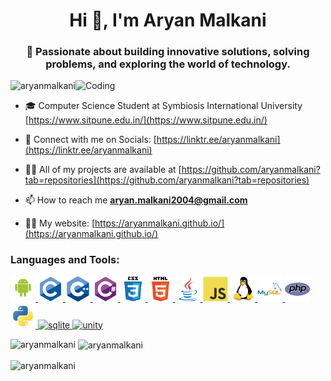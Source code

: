 

<h1 align="center">Hi 👋, I'm Aryan Malkani</h1>
<h3 align="center">🌟 Passionate about building innovative solutions, solving problems, and exploring the world of technology.</h3>

<img class="my_img" align="right" alt="Coding" width="400" src="https://media1.giphy.com/media/qgQUggAC3Pfv687qPC/giphy.gif?cid=ecf05e47kzve39m5yrbvvb6pgvecl0dauvl4r47h2er4blei&ep=v1_gifs_search&rid=giphy.gif&ct=g">
<p align="left"> <img src="https://komarev.com/ghpvc/?username=aryanmalkani&label=Profile%20views&color=0e75b6&style=flat" alt="aryanmalkani" /> </p>

- 🎓 Computer Science Student at Symbiosis International University [https://www.sitpune.edu.in/](https://www.sitpune.edu.in/)

- 🔗 Connect with me on Socials: [https://linktr.ee/aryanmalkani](https://linktr.ee/aryanmalkani)

- 👨‍💻 All of my projects are available at [https://github.com/aryanmalkani?tab=repositories](https://github.com/aryanmalkani?tab=repositories)

- 📫 How to reach me **aryan.malkani2004@gmail.com**

- 👨‍💻 My website: [https://aryanmalkani.github.io/](https://aryanmalkani.github.io/)

<p align="left">
</p>

<h3 align="left">Languages and Tools:</h3>
<p align="left"> <a href="https://developer.android.com" target="_blank" rel="noreferrer"> <img src="https://raw.githubusercontent.com/devicons/devicon/master/icons/android/android-original-wordmark.svg" alt="android" width="40" height="40"/> </a> <a href="https://www.cprogramming.com/" target="_blank" rel="noreferrer"> <img src="https://raw.githubusercontent.com/devicons/devicon/master/icons/c/c-original.svg" alt="c" width="40" height="40"/> </a> <a href="https://www.w3schools.com/cpp/" target="_blank" rel="noreferrer"> <img src="https://raw.githubusercontent.com/devicons/devicon/master/icons/cplusplus/cplusplus-original.svg" alt="cplusplus" width="40" height="40"/> </a> <a href="https://www.w3schools.com/cs/" target="_blank" rel="noreferrer"> <img src="https://raw.githubusercontent.com/devicons/devicon/master/icons/csharp/csharp-original.svg" alt="csharp" width="40" height="40"/> </a> <a href="https://www.w3schools.com/css/" target="_blank" rel="noreferrer"> <img src="https://raw.githubusercontent.com/devicons/devicon/master/icons/css3/css3-original-wordmark.svg" alt="css3" width="40" height="40"/> </a> <a href="https://www.w3.org/html/" target="_blank" rel="noreferrer"> <img src="https://raw.githubusercontent.com/devicons/devicon/master/icons/html5/html5-original-wordmark.svg" alt="html5" width="40" height="40"/> </a> <a href="https://www.java.com" target="_blank" rel="noreferrer"> <img src="https://raw.githubusercontent.com/devicons/devicon/master/icons/java/java-original.svg" alt="java" width="40" height="40"/> </a> <a href="https://developer.mozilla.org/en-US/docs/Web/JavaScript" target="_blank" rel="noreferrer"> <img src="https://raw.githubusercontent.com/devicons/devicon/master/icons/javascript/javascript-original.svg" alt="javascript" width="40" height="40"/> </a> <a href="https://www.linux.org/" target="_blank" rel="noreferrer"> <img src="https://raw.githubusercontent.com/devicons/devicon/master/icons/linux/linux-original.svg" alt="linux" width="40" height="40"/> </a> <a href="https://www.mysql.com/" target="_blank" rel="noreferrer"> <img src="https://raw.githubusercontent.com/devicons/devicon/master/icons/mysql/mysql-original-wordmark.svg" alt="mysql" width="40" height="40"/> </a> <a href="https://www.php.net" target="_blank" rel="noreferrer"> <img src="https://raw.githubusercontent.com/devicons/devicon/master/icons/php/php-original.svg" alt="php" width="40" height="40"/> </a> <a href="https://www.python.org" target="_blank" rel="noreferrer"> <img src="https://raw.githubusercontent.com/devicons/devicon/master/icons/python/python-original.svg" alt="python" width="40" height="40"/> </a> <a href="https://www.sqlite.org/" target="_blank" rel="noreferrer"> <img src="https://www.vectorlogo.zone/logos/sqlite/sqlite-icon.svg" alt="sqlite" width="40" height="40"/> </a> <a href="https://unity.com/" target="_blank" rel="noreferrer"> <img src="https://www.vectorlogo.zone/logos/unity3d/unity3d-icon.svg" alt="unity" width="40" height="40"/> </a> </p>

<p><img align="left" src="https://github-readme-stats.vercel.app/api/top-langs?username=aryanmalkani&show_icons=true&locale=en&layout=compact" alt="aryanmalkani" /></p>

<p>&nbsp;<img align="center" src="https://github-readme-stats.vercel.app/api?username=aryanmalkani&show_icons=true&locale=en" alt="aryanmalkani" /></p>

<p><img align="center" src="https://github-readme-streak-stats.herokuapp.com/?user=aryanmalkani&" alt="aryanmalkani" /></p>
